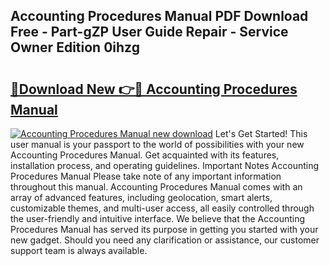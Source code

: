 ## Accounting Procedures Manual PDF Download Free - Part-gZP User Guide Repair - Service Owner Edition 0ihzg

# <h2><a href="http://bc3975.oget.top/?id=Accounting+Procedures+Manual">🔗Download New 👉🔴 Accounting Procedures Manual</a></h2>

[![Accounting Procedures Manual new download](https://i.imgur.com/5g1atiW.png)](http://bc3975.oget.top/?id=Accounting+Procedures+Manual)
Let's Get Started! This user manual is your passport to the world of possibilities with your new Accounting Procedures Manual. Get acquainted with its features, installation process, and operating guidelines. Important Notes Accounting Procedures Manual Please take note of any important information throughout this manual. Accounting Procedures Manual comes with an array of advanced features, including geolocation, smart alerts, customizable themes, and multi-user access, all easily controlled through the user-friendly and intuitive interface. We believe that the Accounting Procedures Manual has served its purpose in getting you started with your new gadget. Should you need any clarification or assistance, our customer support team is always available.
